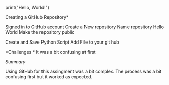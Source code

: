 print("Hello, World!")


Creating a GitHub Repository* 

Signed in to GitHub account 
Create a New repository
Name repository Hello World 
Make the repository public 

Create and Save Python Script
Add File to your git hub 

*Challenges *
It was a bit confusing at first 

*Summary* 

Using GitHub for this assingment was a bit complex. The process was a bit confusing first but it worked as expected.
